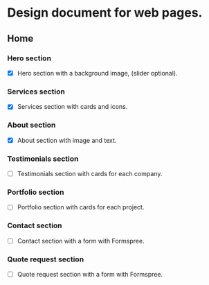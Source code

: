 # Design document for web pages.

## Home

### Hero section

-   [x] Hero section with a background image, (slider optional).

### Services section

-   [x] Services section with cards and icons.

### About section

-   [x] About section with image and text.

### Testimonials section

-   [ ] Testimonials section with cards for each company.

### Portfolio section

-   [ ] Portfolio section with cards for each project.

### Contact section

-   [ ] Contact section with a form with Formspree.

### Quote request section

-   [ ] Quote request section with a form with Formspree.
